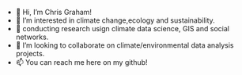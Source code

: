 - 👋 Hi, I’m Chris Graham! 
- 👀 I’m interested in climate change,ecology and sustainability.  
- 🌱 conducting research usign climate data science, GIS and social networks. 
- 💞️ I’m looking to collaborate on climate/environmental data analysis projects. 
- 📫 You can reach me here on my github! 

<!---
cgraham01/cgraham01 is a ✨ special ✨ repository because its `README.md` (this file) appears on your GitHub profile.
You can click the Preview link to take a look at your changes.
--->
